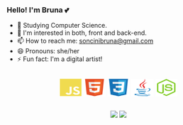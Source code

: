 ### Hello! I'm Bruna 💕

- 🌱 Studying Computer Science.
- 🔭 I'm interested in both, front and back-end.
- 📫 How to reach me: soncinibruna@gmail.com
- 😄 Pronouns: she/her
- ⚡ Fun fact: I'm a digital artist!

##

<div align="center">
  <img height="40" width="50" src="https://raw.githubusercontent.com/devicons/devicon/master/icons/javascript/javascript-plain.svg" alt="javascript">
  <img height="40" width="50" src="https://raw.githubusercontent.com/devicons/devicon/master/icons/html5/html5-original.svg" alt="html5">
  <img height="40" width="50" src="https://raw.githubusercontent.com/devicons/devicon/master/icons/css3/css3-original.svg" alt="css3">
  <img height="40" width="50" src="https://raw.githubusercontent.com/devicons/devicon/master/icons/java/java-original.svg" alt="java">
  <img height="40" width="50" src="https://raw.githubusercontent.com/devicons/devicon/master/icons/nodejs/nodejs-original.svg" alt="node-js">
</div>

##

 <div align="center">
   <a href="https://www.linkedin.com/in/brunasoncini/" target="_blank"><img src="https://img.shields.io/badge/LinkedIn-0077B5?style=for-the-badge&logo=linkedin&logoColor=white" target="_blank"></a>
   <a href="https://codepen.io/brusoncini" target="_blank"><img src="https://img.shields.io/badge/Codepen-000000?style=for-the-badge&logo=codepen&logoColor=white" target="_blank"></a>
</div>

 


